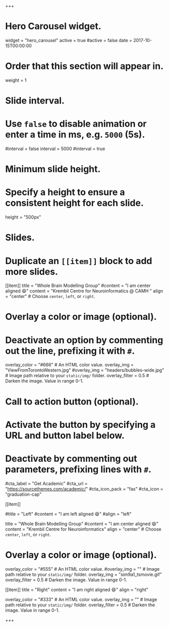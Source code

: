 +++
# Hero Carousel widget.
widget = "hero_carousel"
active = true
#active = false
date = 2017-10-15T00:00:00

# Order that this section will appear in.
weight = 1

# Slide interval.
# Use `false` to disable animation or enter a time in ms, e.g. `5000` (5s).
#interval = false
interval = 5000
#interval = true

# Minimum slide height.
# Specify a height to ensure a consistent height for each slide.
height = "500px"

# Slides.
# Duplicate an `[[item]]` block to add more slides.
[[item]]
  title = "Whole Brain Modelling Group"
  #content = "I am center aligned :smile:"
  content = "Krembil Centre for Neuroinformatics @ CAMH "
  align = "center"  # Choose `center`, `left`, or `right`.

  # Overlay a color or image (optional).
  #   Deactivate an option by commenting out the line, prefixing it with `#`.
  overlay_color = "#666"  # An HTML color value.
  overlay_img = "ViewFromTorontoWestern.jpg"
  #overlay_img = "headers/bubbles-wide.jpg"  # Image path relative to your `static/img/` folder.
  overlay_filter = 0.5  # Darken the image. Value in range 0-1.
 
  # Call to action button (optional).
  #   Activate the button by specifying a URL and button label below.
  #   Deactivate by commenting out parameters, prefixing lines with `#`.
  #cta_label = "Get Academic"
  #cta_url = "https://sourcethemes.com/academic/"
  #cta_icon_pack = "fas"
  #cta_icon = "graduation-cap"

[[item]]
  
  #title = "Left"
  #content = "I am left aligned :smile:"
  #align = "left"

  title = "Whole Brain Modelling Group"
  #content = "I am center aligned :smile:"
  content = "Krembil Centre for Neuroinformatics"
  align = "center"  # Choose `center`, `left`, or `right`.

  # Overlay a color or image (optional).
  overlay_color = "#555"  # An HTML color value.
  #overlay_img = ""  # Image path relative to your `static/img/` folder.
  overlay_img = "sim9a1_tsmovie.gif"
  overlay_filter = 0.5  # Darken the image. Value in range 0-1.

[[item]]
  title = "Right"
  content = "I am right aligned :smile:"
  align = "right"

  overlay_color = "#333"  # An HTML color value.
  overlay_img = ""  # Image path relative to your `static/img/` folder.
  overlay_filter = 0.5  # Darken the image. Value in range 0-1.

+++
